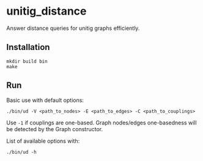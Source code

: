 # unitig_distance
Answer distance queries for unitig graphs efficiently.

## Installation
```
mkdir build bin
make
```

## Run
Basic use with default options:
```
./bin/ud -V <path_to_nodes> -E <path_to_edges> -C <path_to_couplings>
```
Use `-1` if couplings are one-based. Graph nodes/edges one-basedness will be detected by the Graph constructor.

List of available options with:
```
./bin/ud -h
```
